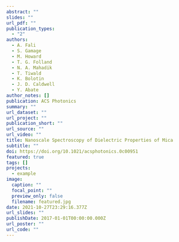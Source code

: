 ```yaml
---
abstract: ""
slides: ""
url_pdf: ""
publication_types:
  - "2"
authors:
  - A. Fali
  - S. Gamage
  - M. Howard
  - T. G. Folland
  - N. A. Mahadik
  - T. Tiwald
  - K. Bolotin
  - J. D. Caldwell
  - Y. Abate
author_notes: []
publication: ACS Photonics
summary: ""
url_dataset: ""
url_project: ""
publication_short: ""
url_source: ""
url_video: ""
title: Nanoscale Spectroscopy of Dielectric Properties of Mica
subtitle: ""
doi: https://doi.org/10.1021/acsphotonics.0c00951
featured: true
tags: []
projects:
  - example
image:
  caption: ""
  focal_point: ""
  preview_only: false
  filename: featured.jpg
date: 2021-10-27T23:29:16.377Z
url_slides: ""
publishDate: 2017-01-01T00:00:00.000Z
url_poster: ""
url_code: ""
---
```

